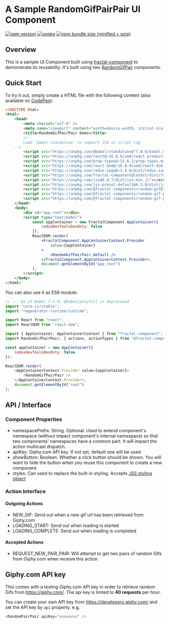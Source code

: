 # A Sample RandomGifPairPair UI Component

[![npm version](https://img.shields.io/npm/v/@fractal-components/random-gif-pair-pair.svg)](https://www.npmjs.com/package/@fractal-components/random-gif-pair-pair)
[![unpkg](https://img.shields.io/badge/unpkg-latest-blue.svg)](https://unpkg.com/@fractal-components/random-gif-pair-pair)
[![npm bundle size (minified + gzip)](https://img.shields.io/bundlephobia/minzip/@fractal-components/random-gif-pair-pair.svg)](https://bundlephobia.com/result?p=@fractal-components/random-gif-pair-pair)

## Overview

This is a sample UI Component built using [fractal-component](https://github.com/t83714/fractal-component) to demonstrate its reusability. It's built using two [RandomGifPair](https://www.npmjs.com/package/@fractal-components/random-gif-pair) components.

## Quick Start

To try it out, simply create a HTML file with the following content (also available on [CodePen](https://codepen.io/t83714/pen/oPdxrK)):
```html
<!DOCTYPE html>
<html>
    <head>
        <meta charset="utf-8" />
        <meta name="viewport" content="width=device-width, initial-scale=1.0" />
        <title>RandomGifPairPair Demo</title>
        <!--
        Load `babel-standalone` to support JSX in script tag
    -->
        <script src="https://unpkg.com/@babel/standalone@^7.0.0/babel.min.js"></script>
        <script src="https://unpkg.com/react@~16.8.0/umd/react.production.min.js"></script>
        <script src="https://unpkg.com/prop-types@~15.6.2/prop-types.min.js"></script>
        <script src="https://unpkg.com/react-dom@~16.8.0/umd/react-dom.production.min.js"></script>
        <script src="https://unpkg.com/redux-saga@~1.0.0/dist/redux-saga.umd.min.js"></script>
        <script src="https://unpkg.com/fractal-component@latest/dist/fractal-component.min.umd.js"></script>
        <script src="https://unpkg.com/jss@9.8.7/dist/jss.min.js"></script>
        <script src="https://unpkg.com/jss-preset-default@4.5.0/dist/jss-preset-default.min.js"></script>
        <script src="https://unpkg.com/@fractal-components/random-gif@latest/dist/@fractal-components/random-gif.min.umd.js"></script>
        <script src="https://unpkg.com/@fractal-components/random-gif-pair@latest/dist/@fractal-components/random-gif-pair.min.umd.js"></script>
        <script src="https://unpkg.com/@fractal-components/random-gif-pair-pair@latest/dist/@fractal-components/random-gif-pair-pair.min.umd.js"></script>
    </head>
    <body>
        <div id="app_root"></div>
        <script type="text/babel">
            const appContainer = new FractalComponent.AppContainer({
                reduxDevToolsDevOnly: false
            });
            ReactDOM.render(
                <FractalComponent.AppContainerContext.Provider
                    value={appContainer}
                >
                    <RandomGifPairPair.default />
                </FractalComponent.AppContainerContext.Provider>,
                document.getElementById("app_root")
            );
        </script>
    </body>
</html>
```

You can also use it as ES6 module:
```javascript
// --- As of Babel 7.4.0, @babel/polyfill is deprecated
import "core-js/stable";
import "regenerator-runtime/runtime";

import React from "react";
import ReactDOM from "react-dom";

import { AppContainer, AppContainerContext } from "fractal-component";
import RandomGifPairPair, { actions, actionTypes } from "@fractal-components/random-gif-pair-pair";

const appContainer = new AppContainer({
    reduxDevToolsDevOnly: false
});

ReactDOM.render(
    <AppContainerContext.Provider value={appContainer}>
        <RandomGifPairPair />
    </AppContainerContext.Provider>,
    document.getElementById("root")
);
```

## API / Interface
### Component Properties

- namespacePrefix: String. Optional. Used to extend component's namespace (without impact component's internal namespace) so that two components' namespaces have a common part. It will impact the action multicast dispatch.
- apiKey: Giphy.com API key. If not set, default one will be used
- showButton: Boolean. Whether a click button should be shown. You will want to hide the button when you reuse this component to create a new component.
- styles: Can used to replace the built-in styling. Accepts [JSS styling object](https://github.com/cssinjs/jss/blob/master/docs/json-api.md)

### Action Interface
#### Outgoing Actions
- NEW_GIF: Send out when a new gif url has been retrieved from Giphy.com
- LOADING_START: Send out when loading is started
- LOADING_COMPLETE: Send out when loading is completed

#### Accepted Actions
- REQUEST_NEW_PAIR_PAIR: Will attempt to get two pairs of random Gifs from Giphy.com when receive this action

## Giphy.com API key

This comes with a testing Giphy.com API key in order to retrieve random Gifs from https://giphy.com/. The api key is limted to **40 requests** per hour.

You can create your own API key from https://developers.giphy.com/ and set the API key by `api` property. e.g.
```javascript
<RandomPairPair apiKey="xxxxxxxx" />
```
